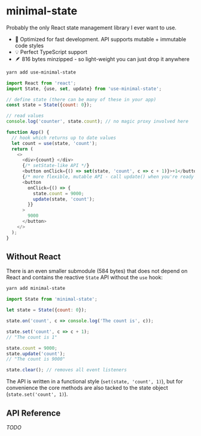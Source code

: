 # minimal-state

Probably the only React state management library I ever want to use.

- 🚀 Optimized for fast development. API supports mutable + immutable code styles
- 💡 Perfect TypeScript support
- 🪶 816 bytes minzipped - so light-weight you can just drop it anywhere

```sh
yarn add use-minimal-state
```

```js
import React from 'react';
import State, {use, set, update} from 'use-minimal-state';

// define state (there can be many of these in your app)
const state = State({count: 0});

// read values
console.log('counter', state.count); // no magic proxy involved here

function App() {
  // hook which returns up to date values
  let count = use(state, 'count');
  return (
    <>
      <div>{count} </div>
      {/* setState-like API */}
      <button onClick={() => set(state, 'count', c => c + 1)}>+1</button>
      {/* more flexible, mutable API - call update() when you're ready */}
      <button
        onClick={() => {
          state.count = 9000;
          update(state, 'count');
        }}
      >
        9000
      </button>
    </>
  );
}
```

## Without React

There is an even smaller submodule (584 bytes) that does not depend on React and contains the reactive `State` API without the `use` hook:

```sh
yarn add minimal-state
```

```js
import State from 'minimal-state';

let state = State({count: 0});

state.on('count', c => console.log('The count is', c));

state.set('count', c => c + 1);
// "The count is 1"

state.count = 9000;
state.update('count');
// "The count is 9000"

state.clear(); // removes all event listeners
```

The API is written in a functional style (`set(state, 'count', 1)`), but for convenience the core methods are also tacked to the state object (`state.set('count', 1)`).

## API Reference

_TODO_
